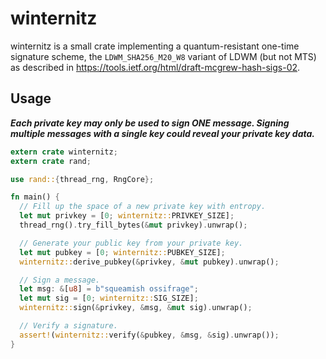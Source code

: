 # winternitz

winternitz is a small crate implementing a quantum-resistant one-time signature
scheme, the `LDWM_SHA256_M20_W8` variant of LDWM (but not MTS) as described in
https://tools.ietf.org/html/draft-mcgrew-hash-sigs-02.

## Usage

***Each private key may only be used to sign ONE message. Signing multiple
messages with a single key could reveal your private key data.***

```rust
extern crate winternitz;
extern crate rand;

use rand::{thread_rng, RngCore};

fn main() {
  // Fill up the space of a new private key with entropy.
  let mut privkey = [0; winternitz::PRIVKEY_SIZE];
  thread_rng().try_fill_bytes(&mut privkey).unwrap();

  // Generate your public key from your private key.
  let mut pubkey = [0; winternitz::PUBKEY_SIZE];
  winternitz::derive_pubkey(&privkey, &mut pubkey).unwrap();

  // Sign a message.
  let msg: &[u8] = b"squeamish ossifrage";
  let mut sig = [0; winternitz::SIG_SIZE];
  winternitz::sign(&privkey, &msg, &mut sig).unwrap();

  // Verify a signature.
  assert!(winternitz::verify(&pubkey, &msg, &sig).unwrap());
}
```

